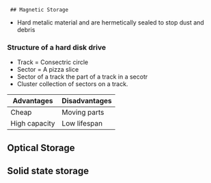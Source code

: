      ## Magnetic Storage
- Hard metalic material and are hermetically sealed to stop dust and debris
### Structure of a hard disk drive
- Track = Consectric circle
- Sector = A pizza slice
- Sector of a track the part of a track in a secotr
- Cluster collection of sectors on a track.

|Advantages|Disadvantages|
|----------|-------------|
|Cheap|Moving parts|
|High capacity|Low lifespan| 

## Optical Storage

## Solid state storage


